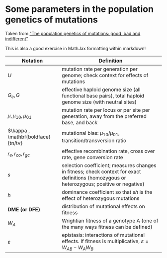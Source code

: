 # Some parameters in the population genetics of mutations
Taken from ["The population genetics of mutations: good, bad and indifferent"](https://www.ncbi.nlm.nih.gov/pmc/articles/PMC2871823/) 

This is also a good exercise in MathJax formatting within markdown! 

| Notation                           | Definition                                                                                                                                           |
| ---------------------------------- | ---------------------------------------------------------------------------------------------------------------------------------------------------- |
| $U$                                | mutation rate per generation per genome; check context for effects of mutations                                                                      |
| $G_e , G$                          | effective haploid genome size (all functional base pairs), total haploid genome size (with neutral sites)                                     |
| $\mu , \mu_{10} , \mu_{01}$        | mutation rate per locus or per site per generation, away from the preferred base, and back                                                           |
| $\kappa , \mathbf{boldface}{tn/tv} | mutational bias: $\mu_{10}/\mu_{01}$, transition/transversion ratio                                                                                  |
| $r_e , r_{co} , r_{gc}$            | effective recombination rate, cross over rate, gene conversion rate                                                                                  |
| $s$                                | selection coefficient; measures changes in fitness; check context for exact definitions (homozygous or heterozygous; positive or negative) |
| $h$                                | dominance coefficient so that *sh* is the effect of heterozygous mutations                                                                           |
| **DME (or DFE)**                   | distribution of mutational effects on fitness                                                                                                        |
| $W_A$                              | Wrightian fitness of a genotype A (one of the many ways fitness can be defined)                                                                      |
| $\varepsilon$                      | epistasis: interactions of mutational effects. If fitness is multiplicative, $\varepsilon = W_{AB} - W_AW_B$                                   | 
